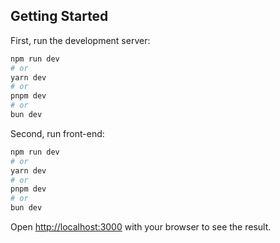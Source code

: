 ## Getting Started

First, run the development server:

```bash
npm run dev
# or
yarn dev
# or
pnpm dev
# or
bun dev
```

Second, run front-end:

```bash
npm run dev
# or
yarn dev
# or
pnpm dev
# or
bun dev
```

Open [http://localhost:3000](http://localhost:3000) with your browser to see the result.
